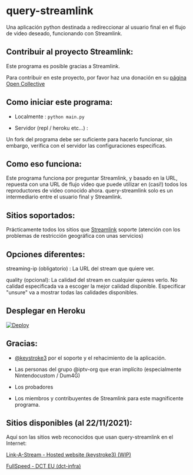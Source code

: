 # query-streamlink

Una aplicación python destinada a redireccionar al usuario final en el flujo de video deseado, funcionando con Streamlink.

## Contribuir al proyecto Streamlink:

Este programa es posible gracias a Streamlink.

Para contribuir en este proyecto, por favor haz una donación en su [página Open Collective](https://opencollective.com/streamlink)

## Como iniciar este programa:

- Localmente :
```python main.py```

- Servidor (repl / heroku etc...) :

Un fork del programa debe ser suficiente para hacerlo funcionar, sin embargo, verifica con el servidor las configuraciones específicas.

## Como eso funciona:

Este programa funciona por preguntar Streamlink, y basado en la URL, repuesta con una URL de flujo video que puede utilizar en (casi!) todos los reproductores de video conocido ahora.
query-streamlink solo es un intermediario entre el usuario final y Streamlink.

## Sitios soportados:

Prácticamente todos los sitios que [Streamlink](https://streamlink.github.io/plugin_matrix.html) soporte (atención con los problemas de restricción geográfica con unas servicios)

## Opciones diferentes:

streaming-ip (obligatorio) : La URL del stream que quiere ver.

quality (opcional): La calidad del stream en cualquier quieres verlo. No calidad especificada va a escoger la mejor calidad disponible. Especificar "unsure" va a mostrar todas las calidades disponibles.

## Desplegar en Heroku
[![Deploy](https://www.herokucdn.com/deploy/button.svg)](https://dashboard.heroku.com/new?template=https%3A%2F%2Fgithub.com%2FLaneSh4d0w%2Fquery-streamlink)


## Gracias:

-  [@keystroke3](https://github.com/keystroke3) por el soporte y el rehacimiento de la aplicación.

- Las personas del grupo @iptv-org que eran implícito (especialmente Nintendocustom / Dum4G)

- Los probadores

- Los miembros y contribuyentes de Streamlink para este magnificente programa.


## Sitios disponibles (al 22/11/2021):

Aquí son las sitios web reconocidos que usan query-streamlink en el Internet:

[Link-A-Stream - Hosted website (keystroke3) (WIP)](https://linkastream.co/)

[FullSpeed - DCT EU (dct-infra)](http://free.fullspeed.tv/)
